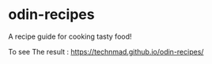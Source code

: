 # odin-recipes
A recipe guide for cooking tasty food!

To see The result : https://technmad.github.io/odin-recipes/
